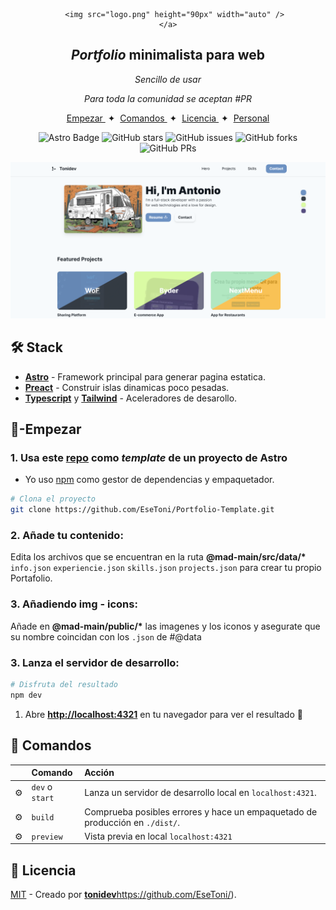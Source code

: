 

<div align="center">

        <img src="logo.png" height="90px" width="auto" /> 
    </a>
        
<h2>
    <em>Portfolio</em> minimalista para web
</h2>
</a>
<p>
  <em>
    Sencillo de usar
  </em></p>
</p>


<p>
  <em>
    Para toda la comunidad se aceptan #PR
  </em>

</p>

</div>

<div align="center">
    <a href="#🚀-empezar">
        Empezar
    </a>
    <span>&nbsp;✦&nbsp;</span>
    <a href="#🧞-comandos">
        Comandos
    </a>
    <span>&nbsp;✦&nbsp;</span>
    <a href="#🔑-licencia">
        Licencia
    </a>
    <span>&nbsp;✦&nbsp;</span>
    <a href="https://midu.dev">
        Personal
    </a>
   
</div>

<p></p>

<div align="center">

![Astro Badge](https://img.shields.io/badge/Astro-BC52EE?logo=astro&logoColor=fff&style=flat)
![GitHub stars](https://img.shields.io/github/stars/EseToni/Portfolio-Template)
![GitHub issues](https://img.shields.io/github/issues/EseToni/Portfolio-Template)
![GitHub forks](https://img.shields.io/github/EseToni/Portfolio-Template)
![GitHub PRs](https://img.shields.io/github/EseToni/Portfolio-Template)

</div>
    <a href="https://portfolio-tonidev.netlify.app/" target="_blank">
<img src="portada.png"></img>
    </a>

## 🛠️ Stack

- [**Astro**](https://astro.build/) - Framework principal para generar pagina estatica.
- [**Preact**](https://preactjs.com/) - Construir islas dinamicas poco pesadas.
- [**Typescript**](https://www.typescriptlang.org/) y [**Tailwind**](https://www.typescriptlang.org/)  - Aceleradores de desarollo.


## 🚀-Empezar

### 1. Usa este [repo](https://github.com/EseToni/Portfolio-Template/) como _template_ de un proyecto de Astro


- Yo uso [npm](https://www.npmjs.com/) como gestor de dependencias y empaquetador.

```bash
# Clona el proyecto
git clone https://github.com/EseToni/Portfolio-Template.git
```

### 2. Añade tu contenido:
Edita los archivos que se encuentran en la ruta __@mad-main/src/data/*__ `info.json` `experiencie.json` `skills.json` `projects.json` para crear tu propio Portafolio.

### 3. Añadiendo img - icons:
Añade en __@mad-main/public/*__ las imagenes y los iconos y asegurate que su nombre coincidan con los `.json` de #@data

### 3. Lanza el servidor de desarrollo:

```bash
# Disfruta del resultado
npm dev
```


1. Abre [**http://localhost:4321**](http://localhost:4321/) en tu navegador para ver el resultado 🚀


## 🧞 Comandos

|     | Comando          | Acción                                        |
| :-- | :--------------- | :-------------------------------------------- |
| ⚙️  | `dev` o `start` | Lanza un servidor de desarrollo local en  `localhost:4321`.  |
| ⚙️  | `build`          | Comprueba posibles errores y hace un empaquetado de producción en `./dist/`.      |
| ⚙️  | `preview`        | Vista previa en local `localhost:4321` |



## 🔑 Licencia

[MIT](LICENSE.txt) - Creado por [**tonidev**](https://github.com/EseToni/)https://github.com/EseToni/).



